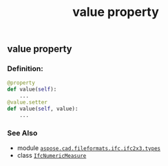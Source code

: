﻿---
title: value property
second_title: Aspose.CAD for Python via .NET API References
description: 
type: docs
weight: 30
url: /python-net/aspose.cad.fileformats.ifc.ifc2x3.types/ifcnumericmeasure/value/
is_root: false
---

## value property

### Definition:
```python
@property
def value(self):
    ...
@value.setter
def value(self, value):
    ...
```

### See Also
* module [`aspose.cad.fileformats.ifc.ifc2x3.types`](../../)
* class [`IfcNumericMeasure`](/cad/python-net/aspose.cad.fileformats.ifc.ifc2x3.types/ifcnumericmeasure)
